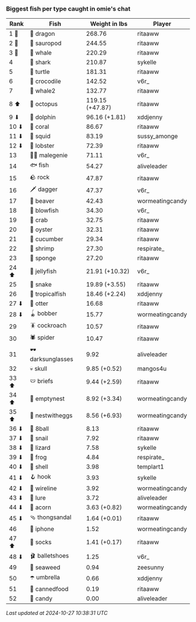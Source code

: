 ### Biggest fish per type caught in omie's chat
| Rank | Fish | Weight in lbs | Player |
|------|--------|-----------|---------|
| 1 🥇  | 🐉 dragon | 268.76 | ritaaww |
| 2 🥈  | 🦕 sauropod | 244.55 | ritaaww |
| 3 🥉  | 🐳 whale | 220.29 | ritaaww |
| 4  | 🦈 shark | 210.87 | sykelle |
| 5  | 🐢 turtle | 181.31 | ritaaww |
| 6  | 🐊 crocodile | 142.52 | v6r_ |
| 7  | 🐋 whale2 | 132.77 | ritaaww |
| 8 ⬆ | 🐙 octopus | 119.15 (+47.87) | ritaaww |
| 9 ⬇ | 🐬 dolphin | 96.16 (+1.81) | xddjenny |
| 10 ⬇ | 🪸 coral | 86.67 | ritaaww |
| 11 ⬇ | 🦑 squid | 83.19 | sussy_amonge |
| 12 ⬇ | 🦞 lobster | 72.39 | ritaaww |
| 13  | 🧞‍♂ malegenie | 71.11 | v6r_ |
| 14  | 🐟 fish | 54.27 | aliveleader |
| 15  | 🪨 rock | 47.87 | ritaaww |
| 16  | 🗡️ dagger | 47.37 | v6r_ |
| 17  | 🦫 beaver | 42.43 | wormeatingcandy |
| 18  | 🐡 blowfish | 34.30 | v6r_ |
| 19  | 🦀 crab | 32.75 | ritaaww |
| 20  | 🦪 oyster | 32.31 | ritaaww |
| 21  | 🥒 cucumber | 29.34 | ritaaww |
| 22  | 🦐 shrimp | 27.30 | respirate_ |
| 23  | 🧽 sponge | 27.20 | ritaaww |
| 24 ⬆ | 🪼 jellyfish | 21.91 (+10.32) | v6r_ |
| 25  | 🐍 snake | 19.89 (+3.55) | ritaaww |
| 26  | 🐠 tropicalfish | 18.46 (+2.24) | xddjenny |
| 27 ⬇ | 🦦 otter | 16.68 | ritaaww |
| 28 ⬇ | 🪀 bobber | 15.77 | wormeatingcandy |
| 29  | 🪳 cockroach | 10.57 | ritaaww |
| 30  | 🕷️ spider | 10.47 | ritaaww |
| 31  | 🕶️ darksunglasses | 9.92 | aliveleader |
| 32  | 💀 skull | 9.85 (+0.52) | mangos4u |
| 33 ⬆ | 🩲 briefs | 9.44 (+2.59) | ritaaww |
| 34 ⬆ | 🪹 emptynest | 8.92 (+3.34) | wormeatingcandy |
| 35 ⬆ | 🪺 nestwitheggs | 8.56 (+6.93) | wormeatingcandy |
| 36 ⬇ | 🎱 8ball | 8.13 | ritaaww |
| 37 ⬇ | 🐌 snail | 7.92 | ritaaww |
| 38 ⬇ | 🦎 lizard | 7.58 | sykelle |
| 39 ⬇ | 🐸 frog | 4.84 | respirate_ |
| 40 ⬇ | 🐚 shell | 3.98 | templart1 |
| 41 ⬇ | 🪝 hook | 3.93 | sykelle |
| 42 ⬇ | 🧵 wireline | 3.92 | wormeatingcandy |
| 43 ⬇ | 🎏 lure | 3.72 | aliveleader |
| 44 ⬇ | 🌰 acorn | 3.63 (+0.82) | wormeatingcandy |
| 45 ⬇ | 🩴 thongsandal | 1.64 (+0.01) | ritaaww |
| 46  | 📱 iphone | 1.52 | wormeatingcandy |
| 47 ⬆ | 🧦 socks | 1.41 (+0.17) | ritaaww |
| 48 ⬇ | 🩰 balletshoes | 1.25 | v6r_ |
| 49  | 🌿 seaweed | 0.94 | zeesunny |
| 50  | ☂️ umbrella | 0.66 | xddjenny |
| 51  | 🥫 cannedfood | 0.19 | ritaaww |
| 52  | 🍬 candy | 0.00 | aliveleader |

_Last updated at 2024-10-27 10:38:31 UTC_